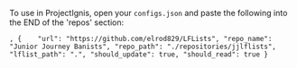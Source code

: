 To use in ProjectIgnis, open your `configs.json` and paste the following into the END of the 'repos' section:


`,
		{	
  			"url": "https://github.com/elrod829/LFLists",
     			"repo_name": "Junior Journey Banists",
			"repo_path": "./repositories/jjlflists",
			"lflist_path": ".",
   			"should_update": true,
			"should_read": true
		}
`
